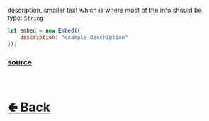 description, smaller text which is where most of the info should be<br>
type: `String`<br>

```js
let embed = new Embed({
    description: "example description"
});
```

### [source](https://github.com/paigeroid/noscord.js/blob/main/src/Services/ComponentService/components/Embed.js)

<br> <h1> [🢀 Back](https://github.com/paigeroid/noscord.js/wiki/Components.Embed) </h1>